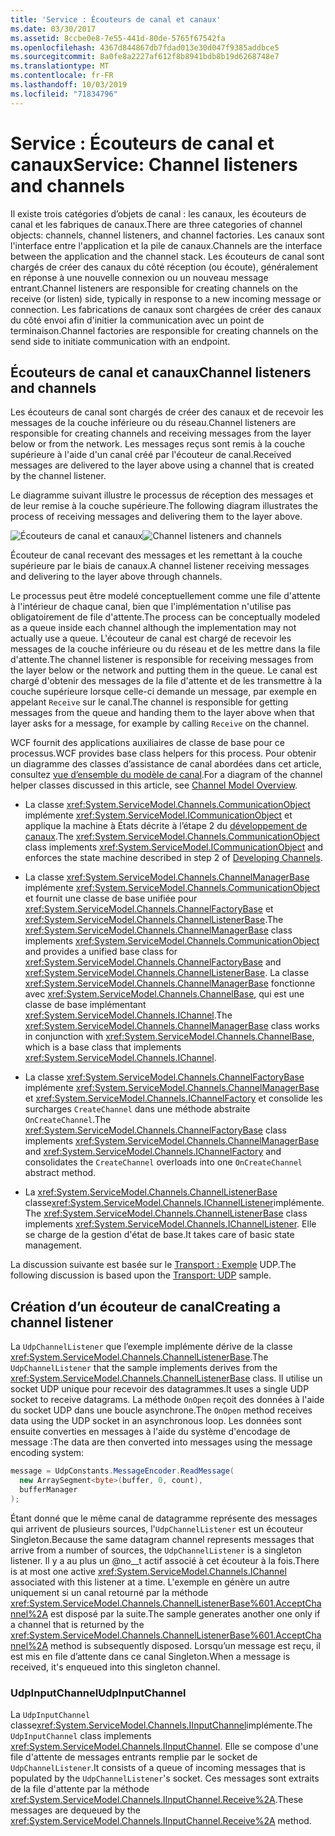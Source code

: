 ```yaml
---
title: 'Service : Écouteurs de canal et canaux'
ms.date: 03/30/2017
ms.assetid: 8ccbe0e8-7e55-441d-80de-5765f67542fa
ms.openlocfilehash: 4367d844867db7fdad013e30d047f9385addbce5
ms.sourcegitcommit: 8a0fe8a2227af612f8b8941bdb8b19d6268748e7
ms.translationtype: MT
ms.contentlocale: fr-FR
ms.lasthandoff: 10/03/2019
ms.locfileid: "71834796"
---
```

# <a name="service-channel-listeners-and-channels"></a><span data-ttu-id="f0850-102">Service : Écouteurs de canal et canaux</span><span class="sxs-lookup"><span data-stu-id="f0850-102">Service: Channel listeners and channels</span></span>

<span data-ttu-id="f0850-103">Il existe trois catégories d’objets de canal : les canaux, les écouteurs de canal et les fabriques de canaux.</span><span class="sxs-lookup"><span data-stu-id="f0850-103">There are three categories of channel objects: channels, channel listeners, and channel factories.</span></span> <span data-ttu-id="f0850-104">Les canaux sont l'interface entre l'application et la pile de canaux.</span><span class="sxs-lookup"><span data-stu-id="f0850-104">Channels are the interface between the application and the channel stack.</span></span> <span data-ttu-id="f0850-105">Les écouteurs de canal sont chargés de créer des canaux du côté réception (ou écoute), généralement en réponse à une nouvelle connexion ou un nouveau message entrant.</span><span class="sxs-lookup"><span data-stu-id="f0850-105">Channel listeners are responsible for creating channels on the receive (or listen) side, typically in response to a new incoming message or connection.</span></span> <span data-ttu-id="f0850-106">Les fabrications de canaux sont chargées de créer des canaux du côté envoi afin d'initier la communication avec un point de terminaison.</span><span class="sxs-lookup"><span data-stu-id="f0850-106">Channel factories are responsible for creating channels on the send side to initiate communication with an endpoint.</span></span>

## <a name="channel-listeners-and-channels"></a><span data-ttu-id="f0850-107">Écouteurs de canal et canaux</span><span class="sxs-lookup"><span data-stu-id="f0850-107">Channel listeners and channels</span></span>

<span data-ttu-id="f0850-108">Les écouteurs de canal sont chargés de créer des canaux et de recevoir les messages de la couche inférieure ou du réseau.</span><span class="sxs-lookup"><span data-stu-id="f0850-108">Channel listeners are responsible for creating channels and receiving messages from the layer below or from the network.</span></span> <span data-ttu-id="f0850-109">Les messages reçus sont remis à la couche supérieure à l'aide d'un canal créé par l'écouteur de canal.</span><span class="sxs-lookup"><span data-stu-id="f0850-109">Received messages are delivered to the layer above using a channel that is created by the channel listener.</span></span>

<span data-ttu-id="f0850-110">Le diagramme suivant illustre le processus de réception des messages et de leur remise à la couche supérieure.</span><span class="sxs-lookup"><span data-stu-id="f0850-110">The following diagram illustrates the process of receiving messages and delivering them to the layer above.</span></span>

<span data-ttu-id="f0850-111">![Écouteurs de canal et canaux](./media/wcfc-wcfchannelsigure1highlevelc.gif "wcfc_WCFChannelsigure1HighLevelc")</span><span class="sxs-lookup"><span data-stu-id="f0850-111">![Channel listeners and channels](./media/wcfc-wcfchannelsigure1highlevelc.gif "wcfc_WCFChannelsigure1HighLevelc")</span></span>

<span data-ttu-id="f0850-112">Écouteur de canal recevant des messages et les remettant à la couche supérieure par le biais de canaux.</span><span class="sxs-lookup"><span data-stu-id="f0850-112">A channel listener receiving messages and delivering to the layer above through channels.</span></span>

<span data-ttu-id="f0850-113">Le processus peut être modelé conceptuellement comme une file d'attente à l'intérieur de chaque canal, bien que l'implémentation n'utilise pas obligatoirement de file d'attente.</span><span class="sxs-lookup"><span data-stu-id="f0850-113">The process can be conceptually modeled as a queue inside each channel although the implementation may not actually use a queue.</span></span> <span data-ttu-id="f0850-114">L'écouteur de canal est chargé de recevoir les messages de la couche inférieure ou du réseau et de les mettre dans la file d'attente.</span><span class="sxs-lookup"><span data-stu-id="f0850-114">The channel listener is responsible for receiving messages from the layer below or the network and putting them in the queue.</span></span> <span data-ttu-id="f0850-115">Le canal est chargé d'obtenir des messages de la file d'attente et de les transmettre à la couche supérieure lorsque celle-ci demande un message, par exemple en appelant `Receive` sur le canal.</span><span class="sxs-lookup"><span data-stu-id="f0850-115">The channel is responsible for getting messages from the queue and handing them to the layer above when that layer asks for a message, for example by calling `Receive` on the channel.</span></span>

<span data-ttu-id="f0850-116">WCF fournit des applications auxiliaires de classe de base pour ce processus.</span><span class="sxs-lookup"><span data-stu-id="f0850-116">WCF provides base class helpers for this process.</span></span> <span data-ttu-id="f0850-117">Pour obtenir un diagramme des classes d’assistance de canal abordées dans cet article, consultez [vue d’ensemble du modèle de canal](channel-model-overview.md).</span><span class="sxs-lookup"><span data-stu-id="f0850-117">For a diagram of the channel helper classes discussed in this article, see [Channel Model Overview](channel-model-overview.md).</span></span>

- <span data-ttu-id="f0850-118">La classe <xref:System.ServiceModel.Channels.CommunicationObject> implémente <xref:System.ServiceModel.ICommunicationObject> et applique la machine à États décrite à l’étape 2 du [développement de canaux](developing-channels.md).</span><span class="sxs-lookup"><span data-stu-id="f0850-118">The <xref:System.ServiceModel.Channels.CommunicationObject> class implements <xref:System.ServiceModel.ICommunicationObject> and enforces the state machine described in step 2 of [Developing Channels](developing-channels.md).</span></span>

- <span data-ttu-id="f0850-119">La classe <xref:System.ServiceModel.Channels.ChannelManagerBase> implémente <xref:System.ServiceModel.Channels.CommunicationObject> et fournit une classe de base unifiée pour <xref:System.ServiceModel.Channels.ChannelFactoryBase> et <xref:System.ServiceModel.Channels.ChannelListenerBase>.</span><span class="sxs-lookup"><span data-stu-id="f0850-119">The <xref:System.ServiceModel.Channels.ChannelManagerBase> class implements <xref:System.ServiceModel.Channels.CommunicationObject> and provides a unified base class for <xref:System.ServiceModel.Channels.ChannelFactoryBase> and <xref:System.ServiceModel.Channels.ChannelListenerBase>.</span></span> <span data-ttu-id="f0850-120">La classe <xref:System.ServiceModel.Channels.ChannelManagerBase> fonctionne avec <xref:System.ServiceModel.Channels.ChannelBase>, qui est une classe de base implémentant <xref:System.ServiceModel.Channels.IChannel>.</span><span class="sxs-lookup"><span data-stu-id="f0850-120">The <xref:System.ServiceModel.Channels.ChannelManagerBase> class works in conjunction with <xref:System.ServiceModel.Channels.ChannelBase>, which is a base class that implements <xref:System.ServiceModel.Channels.IChannel>.</span></span>

- <span data-ttu-id="f0850-121">La classe <xref:System.ServiceModel.Channels.ChannelFactoryBase> implémente <xref:System.ServiceModel.Channels.ChannelManagerBase> et <xref:System.ServiceModel.Channels.IChannelFactory> et consolide les surcharges `CreateChannel` dans une méthode abstraite `OnCreateChannel`.</span><span class="sxs-lookup"><span data-stu-id="f0850-121">The <xref:System.ServiceModel.Channels.ChannelFactoryBase> class implements <xref:System.ServiceModel.Channels.ChannelManagerBase> and <xref:System.ServiceModel.Channels.IChannelFactory> and consolidates the `CreateChannel` overloads into one `OnCreateChannel` abstract method.</span></span>

- <span data-ttu-id="f0850-122">La <xref:System.ServiceModel.Channels.ChannelListenerBase> classe<xref:System.ServiceModel.Channels.IChannelListener>implémente.</span><span class="sxs-lookup"><span data-stu-id="f0850-122">The <xref:System.ServiceModel.Channels.ChannelListenerBase> class implements <xref:System.ServiceModel.Channels.IChannelListener>.</span></span> <span data-ttu-id="f0850-123">Elle se charge de la gestion d'état de base.</span><span class="sxs-lookup"><span data-stu-id="f0850-123">It takes care of basic state management.</span></span>

<span data-ttu-id="f0850-124">La discussion suivante est basée sur le [Transport : Exemple](../samples/transport-udp.md) UDP.</span><span class="sxs-lookup"><span data-stu-id="f0850-124">The following discussion is based upon the [Transport: UDP](../samples/transport-udp.md) sample.</span></span>

## <a name="creating-a-channel-listener"></a><span data-ttu-id="f0850-125">Création d’un écouteur de canal</span><span class="sxs-lookup"><span data-stu-id="f0850-125">Creating a channel listener</span></span>

<span data-ttu-id="f0850-126">La `UdpChannelListener` que l’exemple implémente dérive de la classe <xref:System.ServiceModel.Channels.ChannelListenerBase>.</span><span class="sxs-lookup"><span data-stu-id="f0850-126">The `UdpChannelListener` that the sample implements derives from the <xref:System.ServiceModel.Channels.ChannelListenerBase> class.</span></span> <span data-ttu-id="f0850-127">Il utilise un socket UDP unique pour recevoir des datagrammes.</span><span class="sxs-lookup"><span data-stu-id="f0850-127">It uses a single UDP socket to receive datagrams.</span></span> <span data-ttu-id="f0850-128">La méthode `OnOpen` reçoit des données à l'aide du socket UDP dans une boucle asynchrone.</span><span class="sxs-lookup"><span data-stu-id="f0850-128">The `OnOpen` method receives data using the UDP socket in an asynchronous loop.</span></span> <span data-ttu-id="f0850-129">Les données sont ensuite converties en messages à l'aide du système d'encodage de message :</span><span class="sxs-lookup"><span data-stu-id="f0850-129">The data are then converted into messages using the message encoding system:</span></span>

```csharp
message = UdpConstants.MessageEncoder.ReadMessage(
  new ArraySegment<byte>(buffer, 0, count),
  bufferManager
);
```

<span data-ttu-id="f0850-130">Étant donné que le même canal de datagramme représente des messages qui arrivent de plusieurs sources, l'`UdpChannelListener` est un écouteur Singleton.</span><span class="sxs-lookup"><span data-stu-id="f0850-130">Because the same datagram channel represents messages that arrive from a number of sources, the `UdpChannelListener` is a singleton listener.</span></span> <span data-ttu-id="f0850-131">Il y a au plus un @no__t actif associé à cet écouteur à la fois.</span><span class="sxs-lookup"><span data-stu-id="f0850-131">There is at most one active <xref:System.ServiceModel.Channels.IChannel> associated with this listener at a time.</span></span> <span data-ttu-id="f0850-132">L'exemple en génère un autre uniquement si un canal retourné par la méthode <xref:System.ServiceModel.Channels.ChannelListenerBase%601.AcceptChannel%2A> est disposé par la suite.</span><span class="sxs-lookup"><span data-stu-id="f0850-132">The sample generates another one only if a channel that is returned by the <xref:System.ServiceModel.Channels.ChannelListenerBase%601.AcceptChannel%2A> method is subsequently disposed.</span></span> <span data-ttu-id="f0850-133">Lorsqu’un message est reçu, il est mis en file d’attente dans ce canal Singleton.</span><span class="sxs-lookup"><span data-stu-id="f0850-133">When a message is received, it's enqueued into this singleton channel.</span></span>

### <a name="udpinputchannel"></a><span data-ttu-id="f0850-134">UdpInputChannel</span><span class="sxs-lookup"><span data-stu-id="f0850-134">UdpInputChannel</span></span>

<span data-ttu-id="f0850-135">La `UdpInputChannel` classe<xref:System.ServiceModel.Channels.IInputChannel>implémente.</span><span class="sxs-lookup"><span data-stu-id="f0850-135">The `UdpInputChannel` class implements <xref:System.ServiceModel.Channels.IInputChannel>.</span></span> <span data-ttu-id="f0850-136">Elle se compose d'une file d'attente de messages entrants remplie par le socket de `UdpChannelListener`.</span><span class="sxs-lookup"><span data-stu-id="f0850-136">It consists of a queue of incoming messages that is populated by the `UdpChannelListener`'s socket.</span></span> <span data-ttu-id="f0850-137">Ces messages sont extraits de la file d'attente par la méthode <xref:System.ServiceModel.Channels.IInputChannel.Receive%2A>.</span><span class="sxs-lookup"><span data-stu-id="f0850-137">These messages are dequeued by the <xref:System.ServiceModel.Channels.IInputChannel.Receive%2A> method.</span></span>
